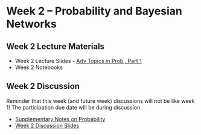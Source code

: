 # Week 2 – Probability and Bayesian Networks

## Week 2 Lecture Materials

- Week 2 Lecture Slides - [Adv Topics in Prob., Part 1](https://docs.google.com/presentation/d/1VSYypwDfRfi5skLT12gRMcyfg7TKYsB1zR1ETR5qCjk/edit?usp=sharing)
- Week 2 Notebooks

## Week 2 Discussion

Reminder that this week (and future week) discussions will not be like week 1!
The participation due date will be during discussion.

- [Supplementary Notes on Probability](https://drive.google.com/file/d/1v0eUQrGOtc_1xlUz3PV1Xjyj6Yg36_53/view?usp=drive_link)
- [Week 2 Discussion Slides](https://drive.google.com/file/d/1YJrfNfi2LFQd1DQT19c52jOFlnxgeOgs/view?usp=sharing)